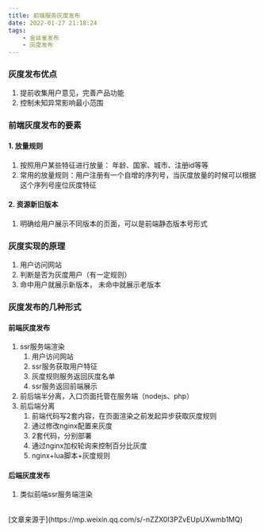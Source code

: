 ```yaml
---
title: 前端服务灰度发布
date: 2022-01-27 21:18:24
tags:
    - 金丝雀发布
    - 灰度发布
---
```


### 灰度发布优点
1. 提前收集用户意见，完善产品功能
2. 控制未知异常影响最小范围


### 前端灰度发布的要素
#### 1. 放量规则
1. 按照用户某些特征进行放量： 年龄、国家、城市、注册id等等
2. 常用的放量规则：用户注册有一个自增的序列号，当灰度放量的时候可以根据这个序列号座位灰度特征

#### 2. 资源新旧版本
1. 明确给用户展示不同版本的页面，可以是前端静态版本号形式


### 灰度实现的原理
1. 用户访问网站
2. 判断是否为灰度用户（有一定规则）
3. 命中用户就展示新版本， 未命中就展示老版本

### 灰度发布的几种形式
#### 前端灰度发布
1. ssr服务端渲染
   1. 用户访问网站
   2. ssr服务获取用户特征
   3. 灰度规则服务返回灰度名单
   4. ssr服务返回前端展示
2. 前后端半分离，入口页面托管在服务端（nodejs、php）
3. 前后端分离
   1. 前端代码写2套内容，在页面渲染之前发起异步获取灰度规则
   2. 通过修改nginx配置来灰度
     1. 2套代码，分别部署
     2. 通过nginx加权轮询来控制百分比灰度
   3. nginx+lua脚本+灰度规则

#### 后端灰度发布
1. 类似前端ssr服务端渲染



<br />
[文章来源于](https://mp.weixin.qq.com/s/-nZZX0I3PZvEUpUXwmb1MQ)